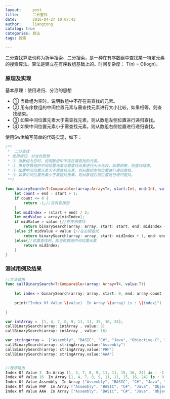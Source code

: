 ```yaml
---
layout:     post
title:      二分查找
date:       2016-04-27 10:07:43
author:     liangtong
catalog: true
categories: 算法
tags: 搜索

---
```



​	二分查找算法也称为折半搜索、二分搜索，是一种在有序数组中查找某一特定元素的搜索算法。算法是建立在有序数组基础上的。时间复杂度： T(n) = Θ(logn)。



### 原理及实现    
基本原理：使用递归、分治的思想
 * ① 当数组为空时，说明数组中不存在需查找的元素。
 * ② 用有序数组的中间位置元素与需查找元素进行大小比较，如果相等，则查找结束。
 * ③ 如果中间位置元素大于需查找元素，则从数组左侧位置进行递归查找。
 * ④ 如果中间位置元素小于需查找元素，则从数组右侧位置进行递归查找。

<!-- more -->

使用Swift编写简单的代码实现，如下：

```Swift
/**
 *  二分查找
 * 使用递归、分治的思想
 * ① 当数组为空时，说明数组中不存在需查找的元素。
 * ② 用有序数组的中间位置元素与需查找元素进行大小比较，如果相等，则查找结束。
 * ③ 如果中间位置元素大于需查找元素，则从数组左侧位置进行递归查找。
 * ④ 如果中间位置元素小于需查找元素，则从数组右侧位置进行递归查找。
 **/

func binarySearch<T:Comparable>(array:Array<T>, start:Int, end:Int, value:T) -> Int{
    let count = end - start + 1;
    if count <= 0 {
        return -1;//没有查找到
    }
    let midIndex = (start + end) / 2;
    let midValue = array[midIndex];
    if midValue > value {//在左侧查找
        return binarySearch(array: array, start: start, end: midIndex - 1, value: value);
    }else if midValue < value {//在右侧查找
        return binarySearch(array: array, start: midIndex + 1, end: end, value: value);
    }else{//位置查找到，即当前数组中间位置元素
        return midIndex;
    }
}
```

### 测试用例及结果

```Swift
//方法调用
func callBinarySearch<T:Comparable>(array: Array<T>, value:T){
    
    let index = binarySearch(array: array, start: 0, end: array.count - 1, value: value);
    
    print("Index Of Value \(value)  In Array \(array) is : \(index)")
    
}

var intArray =  [1, 4, 7, 8, 9, 11, 11, 15, 16, 24];
callBinarySearch(array: intArray , value: 3)
callBinarySearch(array: intArray , value: 16)

var stringArray =  ["Assembly", "BASIC", "C#", "Java", "Objective-C", "PHP", "Swift"];
callBinarySearch(array: stringArray,value:"Assembly")
callBinarySearch(array: stringArray,value:"PHP")
callBinarySearch(array: stringArray,value:"AAA")


//程序输出
Index Of Value 3  In Array [1, 4, 7, 8, 9, 11, 11, 15, 16, 24] is : -1
Index Of Value 16  In Array [1, 4, 7, 8, 9, 11, 11, 15, 16, 24] is : 8
Index Of Value Assembly  In Array ["Assembly", "BASIC", "C#", "Java", "Objective-C", "PHP", "Swift"] is : 0
Index Of Value PHP  In Array ["Assembly", "BASIC", "C#", "Java", "Objective-C", "PHP", "Swift"] is : 5
Index Of Value AAA  In Array ["Assembly", "BASIC", "C#", "Java", "Objective-C", "PHP", "Swift"] is : -1
```

